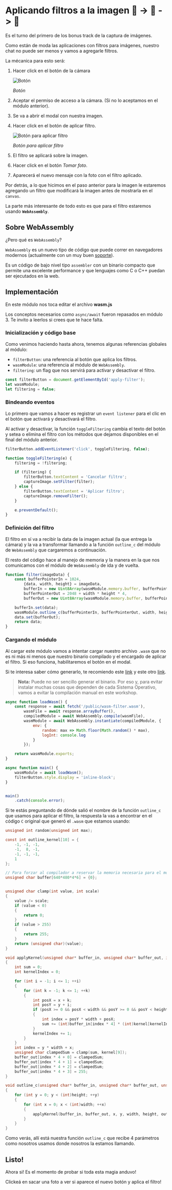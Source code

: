 # Aplicando filtros a la imagen 📸 -> 🌆 -> 🌇

Es el turno del primero de los bonus track de la captura de imágenes.

Como están de moda las aplicaciones con filtros para imágenes, nuestro chat no puede ser menos y vamos a agregarle filtros.

La mécanica para esto será:

1. Hacer click en el botón de la cámara

    ![Botón](./images/capture-image.png "Botón")
    
    _Botón_
1. Aceptar el permiso de acceso a la cámara. (Si no lo aceptamos en el módulo anterior).
1. Se va a abrir el modal con nuestra imagen.
1. Hacer click en el botón de aplicar filtro.

    ![Botón para aplicar filtro](./images/apply-filter.png "Botón para aplicar filtro")
    
    _Botón para aplicar filtro_
1. El filtro se aplicará sobre la imagen.
1. Hacer click en el botón _Tomar foto_.
1. Aparecerá el nuevo mensaje con la foto con el filtro aplicado.

Por detrás, a lo que hicimos en el paso anterior para la imagen le estaremos agregando un filtro que modificará la imagen antes de mostrarla en el `canvas`.

La parte más interesante de todo esto es que para el filtro estaremos usando **`WebAssembly`**.

## Sobre WebAssembly

¿Pero qué es `WebAssembly`?

`WebAssembly` es un nuevo tipo de código que puede correr en navegadores modernos (actualmente con un muy buen [soporte](https://caniuse.com/#feat=wasm)).

Es un código de bajo nivel tipo `assembler` con un binario compacto que permite una excelente performance y que lenguajes como C o C++ puedan ser ejecutados en la web.

## Implementación

En este módulo nos toca editar el archivo **wasm.js**

Los conceptos necesarios como `async/await` fueron repasados en módulo 3. Te invito a leerlos si crees que te hace falta.

### Inicialización y código base

Como venimos haciendo hasta ahora, tenemos algunas referencias globales al módulo:
- `filterButton`: una referencia al botón que aplica los filtros.
- `wasmModule`: una referencia al módulo de `WebAssembly`.
- `filtering`: un flag que nos servirá para activar y desactivar el filtro.

```js
const filterButton = document.getElementById('apply-filter');
let wasmModule;
let filtering = false;
```

### Bindeando eventos

Lo primero que vamos a hacer es registrar un `event listener` para el clic en el botón que activará y desactivará el filtro.

Al activar y desactivar, la función `toggleFiltering` cambia el texto del botón y setea o elimina el filtro con los métodos que dejamos disponibles en el final del módulo anterior.

```js
filterButton.addEventListener('click', toggleFiltering, false);

function toggleFiltering(e) {
    filtering = !filtering;

    if (filtering) {
        filterButton.textContent = 'Cancelar filtro';
        captureImage.setFilter(filter);
    } else {
        filterButton.textContent = 'Aplicar filtro';
        captureImage.removeFilter();
    }

    e.preventDefault();
}
```

### Definición del filtro

El filtro en sí va a recibir la data de la imagen actual (la que entrega la cámara) y la va a transformar llamando a la función `outline_c` del módulo de `WebAssembly` que cargaremos a continuación.

El resto del código hace al manejo de memoria y la manera en la que nos comunicamos con el módulo de `WebAssembly` de ida y de vuelta.

```js
function filter(imageData) {
    const bufferPointerIn = 1024,
        {data, width, height} = imageData,
        bufferIn = new Uint8Array(wasmModule.memory.buffer, bufferPointerIn, width * height * 4),
        bufferPointerOut = 2048 + width * height * 4,
        bufferOut = new Uint8Array(wasmModule.memory.buffer, bufferPointerOut, width * height * 4);

    bufferIn.set(data);
    wasmModule.outline_c(bufferPointerIn, bufferPointerOut, width, height);
    data.set(bufferOut);
    return data;
}
```

### Cargando el módulo

Al cargar este módulo vamos a intentar cargar nuestro archivo `.wasm` que no es ni más ni menos que nuestro binario compilado y el encargado de aplicar el filtro. Si eso funciona, habilitaremos el botón en el modal.

Si te interesa saber cómo generarlo, te recomiendo este [link](https://webassembly.org/getting-started/developers-guide/) y este otro [link](http://kripken.github.io/emscripten-site/docs/getting_started/Tutorial.html).

> **Nota:** Puede no ser sencillo generar el binario. Por eso y, para evitar instalar muchas cosas que dependen de cada Sistema Operativo, vamos a evitar la compilación manual en este workshop.

```js
async function loadWasm() {
    const response = await fetch('/public/wasm-filter.wasm'),
        wasmFile = await response.arrayBuffer(),
        compiledModule = await WebAssembly.compile(wasmFile),
        wasmModule = await WebAssembly.instantiate(compiledModule, {
            env: {
                random: max => Math.floor(Math.random() * max),
                logInt: console.log
            }
        });

    return wasmModule.exports;
}

async function main() {
    wasmModule = await loadWasm();
    filterButton.style.display = 'inline-block';
}


main()
    .catch(console.error);
```

Si te estás preguntando de dónde salió el nombre de la función `outline_c` que usamos para aplicar el filtro, la respuesta la vas a encontrar en el código `C` original que generó el `.wasm` que estamos usando:

```C
unsigned int random(unsigned int max);

const int outline_kernel[10] = {
    -1, -1, -1,
    -1,  8, -1,
    -1, -1, -1,
    1
};

// Para forzar al compilador a reservar la memoria necesaria para el módulo
unsigned char buffer[640*480*4*6] = {0};


unsigned char clamp(int value, int scale)
{
    value /= scale;
    if (value < 0)
    {
        return 0;
    }
    if (value > 255)
    {
        return 255;
    }
    return (unsigned char)(value);
}

void applyKernel(unsigned char* buffer_in, unsigned char* buffer_out, int x, int y, unsigned int width, unsigned int height, const int kernel[10])
{
    int sum = 0;
    int kernelIndex = 0;

    for (int i = -1; i <= 1; ++i)
    {
        for (int k = -1; k <= 1; ++k)
        {
            int posX = x + k;
            int posY = y + i;
            if (posX >= 0 && posX < width && posY >= 0 && posY < height)
            {
                int index = posY * width + posX;
                sum += (int)buffer_in[index * 4] * (int)kernel[kernelIndex];
            }
            kernelIndex += 1;
        }
    }
    int index = y * width + x;
    unsigned char clampedSum = clamp(sum, kernel[9]);
    buffer_out[index * 4 + 0] = clampedSum;
    buffer_out[index * 4 + 1] = clampedSum;
    buffer_out[index * 4 + 2] = clampedSum;
    buffer_out[index * 4 + 3] = 255;
}

void outline_c(unsigned char* buffer_in, unsigned char* buffer_out, unsigned int width, unsigned int height)
{
    for (int y = 0; y < (int)height; ++y)
    {
        for (int x = 0; x < (int)width; ++x)
        {
            applyKernel(buffer_in, buffer_out, x, y, width, height, outline_kernel);
        }
    }
}
```

Como verás, allí está nuestra función `outline_c` que recibe 4 parámetros como nosotros usamos donde nosotros la estamos llamando.

## Listo!

Ahora si! Es el momento de probar si toda esta magia anduvo!

Clickeá en sacar una foto a ver si aparece el nuevo botón y aplica el filtro!

